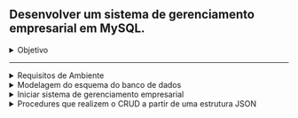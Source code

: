 ## Desenvolver um sistema de gerenciamento empresarial em MySQL.

<details><summary>Objetivo</summary>

---

O objetivo dessa avaliação é medir seus conhecimentos de lógica de programação, das
tecnologias requeridas, cuidando no atendimento dos requisitos de uma tarefa e a capacidade
de aprendizado de novas tecnologias.

Desafio 1
Desenvolver um sistema de gerenciamento empresarial em MySQL.
Requisitos.

- Todas as Regras de Negócio, presentes no Anexo 1, devem ser seguidas;
- O banco de dados utilizado deve ser MySQL;
- É necessário o envio da modelagem do esquema do banco de dados;
- É necessário o desenvolvimento de procedures que realizem o CRUD a partir de uma
  estrutura JSON;
- Toda os artefatos (código, arquivos de configuração, desenho da arquitetura...)
  desenvolvidos precisam estar disponíveis em um repositório de versionamento de
  código acessível pelo time de avaliadores;
  Desejáveis
- Implementação em contêineres Docker (versão 19.03.6 ou superior);
- Implementação automatizada via Docker-Compose;
- Desenvolvimento de Testes;
- Presença de Documentação;
  Critérios de Avaliação
- Atendimento dos requisitos e Regras de Negócios;
- Atendimentos dos desejáveis;
- Clareza e coerência do código;
- Desempenho da solução;
- Criatividade;
  Observações
- Os requisitos são requisitos funcionais e não funcionais da solução, mas a criatividade
  pode ser exercitada e é encorajada. A inclusão de outras funcionalidades é
  encorajada.

</details>

---

<details><summary>Requisitos de Ambiente</summary>

- Windows11
- WSL2 Ubuntu-20.04
- - libmysqlclient-dev
- Docker Engine Version: 23.0.3
- Docker-Compose version 1.25.0
- MySQL 8.0.32
- Python 3.8.10
- - mysqlclient-2.1.1
- - mysql_connector_python-8.0.32
- - djangorestframework-3.14
- - Django 4.0.6

---

</details>

<details><summary>Modelagem do esquema do banco de dados</summary>

- A modelagem foi realizada utilizando a plataforma <a href=" https://app.diagrams.net/"> https://app.diagrams.net/ </a>. Para visualizar o modelo, você pode utilizar a extensão Drawio Preview no VS Code ou importar o arquivo "database_schema_modeling.drawio" presente na pasta "/docs" deste repositório.

- Imagem do diagrama gerada pelo DBeaver:

- - <details><summary><a>Expandir imagem <a></summary>

    ![Diagrama_Empresa.png](/docs/Diagrama_Empresa.png)

    </details>

- - <details>
           <summary>Instruções  SQL</summary>
        <details> 
          <summary>Criar Tabelas</summary>
            ```
            CREATE TABLE Departamento (
              ID_Departamento INT(4) PRIMARY KEY,
              Nome_Departamento VARCHAR(40)
            );

            CREATE TABLE Funcionario (
              ID_Funcionario INT(4) PRIMARY KEY,
              Nome_Funcionario VARCHAR(40),
              CPF_Funcionario VARCHAR(11),
              RG_Funcionario VARCHAR(9),
              Sexo_Funcionario VARCHAR(9),
              Data_Nascimento_Funcionario DATE,
              Possui_Habilitacao_Funcionario BOOLEAN,
              Salario_Funcionario VARCHAR(9),
              Carga_Horaria_Semanal_Funcionario VARCHAR(9),
              ID_Departamento INT(4),
              FOREIGN KEY (ID_Departamento) REFERENCES Departamento(ID_Departamento)
            );



            CREATE TABLE Projeto (
              ID_Projeto INT(4) PRIMARY KEY,
              Nome_Projeto VARCHAR(40),
              Quantidade_Horas_Necessarias INT(4),
              Prazo_Estimado INT(4),
              Quantidade_Horas_Realizadas INT(4),
              Data_Ultimo_Calculo_Horas DATE,
              ID_Departamento INT(4),
              ID_Funcionario_Supervisor INT(4),
              FOREIGN KEY (ID_Departamento) REFERENCES Departamento(ID_Departamento),
              FOREIGN KEY (ID_Funcionario_Supervisor) REFERENCES Funcionario(ID_Funcionario)
            );

            CREATE TABLE Trabalho (
            ID_Trabalho INT(4) PRIMARY KEY,
            ID_Funcionario INT(4),
            ID_Projeto INT(4),
            FOREIGN KEY  (ID_Funcionario) REFERENCES Funcionario(ID_Funcionario),
            FOREIGN KEY (ID_Projeto) REFERENCES  Projeto(ID_Projeto),
            Quantidade_Horas_Trabalhadas INT(4),
            Data_Inicio_Trabalho DATE,
            Data_Fim_Trabalho DATE
            );

            CREATE TABLE Supervisao(
            ID_Supervisao INT(4) PRIMARY KEY,
            ID_Funcionario_Supervisor  INT(4),
            ID_Projeto  INT(4),
            FOREIGN KEY (ID_Funcionario_Supervisor) REFERENCES Funcionario(ID_Funcionario),
            FOREIGN KEY (ID_Projeto) REFERENCES  Projeto(ID_Projeto),
            Carga_Horaria_Semana_Supervisao  INT(4)
            );
            ```

      </details>
            </detais>
        <details>
        <summary>Criar Procedures</summary>
       
       ```
        CREATE PROCEDURE departamento_crud(
          IN json_str TEXT,
          IN op VARCHAR(10)
        )
        BEGIN
          IF op = 'insert' THEN
            INSERT INTO Departamento(Nome_Departamento) VALUES(JSON_EXTRACT(json_str, '$.Nome_Departamento'));
          ELSEIF op = 'update' THEN
            UPDATE Departamento SET Nome_Departamento = JSON_EXTRACT(json_str, '$.Nome_Departamento') WHERE ID_Departamento = JSON_EXTRACT(json_str, '$.ID_Departamento');
          ELSEIF op = 'delete' THEN
            DELETE FROM Departamento WHERE ID_Departamento = JSON_EXTRACT(json_str, '$.ID_Departamento');
          ELSEIF op = 'read' THEN
            SELECT * FROM Departamento WHERE ID_Departamento = JSON_EXTRACT(json_str, '$.ID_Departamento');
          END IF;
        END;

        SHOW CREATE PROCEDURE departamento_crud;


        CREATE PROCEDURE funcionario_crud (
          IN json_str TEXT,
          IN op VARCHAR(10)
        )
        BEGIN
          IF op = 'insert' THEN
            INSERT INTO Funcionario (
              ID_Funcionario,
              Nome_Funcionario,
              CPF_Funcionario,
              RG_Funcionario,
              Sexo_Funcionario,
              Data_Nascimento_Funcionario,
              Possui_Habilitacao_Funcionario,
              Salario_Funcionario,
              Carga_Horaria_Semanal_Funcionario,
              ID_Departamento
            )
            VALUES (
              JSON_EXTRACT(json_str, '$.ID_Funcionario'),
              JSON_EXTRACT(json_str, '$.Nome_Funcionario'),
              JSON_EXTRACT(json_str, '$.CPF_Funcionario'),
              JSON_EXTRACT(json_str, '$.RG_Funcionario'),
              JSON_EXTRACT(json_str, '$.Sexo_Funcionario'),
              JSON_EXTRACT(json_str, '$.Data_Nascimento_Funcionario'),
              JSON_EXTRACT(json_str, '$.Possui_Habilitacao_Funcionario'),
              JSON_EXTRACT(json_str, '$.Salario_Funcionario'),
              JSON_EXTRACT(json_str, '$.Carga_Horaria_Semanal_Funcionario'),
              JSON_EXTRACT(json_str, '$.ID_Departamento')
            );
          ELSEIF op = 'update' THEN
            UPDATE Funcionario
            SET
              Nome_Funcionario = JSON_EXTRACT(json_str, '$.Nome_Funcionario'),
              CPF_Funcionario = JSON_EXTRACT(json_str, '$.CPF_Funcionario'),
              RG_Funcionario = JSON_EXTRACT(json_str, '$.RG_Funcionario'),
              Sexo_Funcionario = JSON_EXTRACT(json_str, '$.Sexo_Funcionario'),
              Data_Nascimento_Funcionario = JSON_EXTRACT(json_str, '$.Data_Nascimento_Funcionario'),
              Possui_Habilitacao_Funcionario = JSON_EXTRACT(json_str, '$.Possui_Habilitacao_Funcionario'),
              Salario_Funcionario = JSON_EXTRACT(json_str, '$.Salario_Funcionario'),
              Carga_Horaria_Semanal_Funcionario = JSON_EXTRACT(json_str, '$.Carga_Horaria_Semanal_Funcionario'),
              ID_Departamento = JSON_EXTRACT(json_str, '$.ID_Departamento')
            WHERE ID_Funcionario = JSON_EXTRACT(json_str, '$.ID_Funcionario');
          ELSEIF op = 'delete' THEN
            DELETE FROM Funcionario WHERE ID_Funcionario = JSON_EXTRACT(json_str, '$.ID_Funcionario');
          ELSEIF op = 'select' THEN
            SELECT * FROM Funcionario WHERE ID_Funcionario = JSON_EXTRACT(json_str, '$.ID_Funcionario');
          END IF;
        END;

        SHOW CREATE PROCEDURE funcionario_crud




        CREATE PROCEDURE projeto_crud(
          IN json_str TEXT,
          IN op VARCHAR(10)
        )
        BEGIN
          IF op = 'insert' THEN
            INSERT INTO Projeto(Nome_Projeto, Data_Inicio, Data_Fim, Orcamento, ID_Departamento)
            VALUES(JSON_EXTRACT(json_str, '$.Nome_Projeto'), JSON_EXTRACT(json_str, '$.Data_Inicio'),
                  JSON_EXTRACT(json_str, '$.Data_Fim'), JSON_EXTRACT(json_str, '$.Orcamento'),
                  JSON_EXTRACT(json_str, '$.ID_Departamento'));
          ELSEIF op = 'update' THEN
            UPDATE Projeto SET Nome_Projeto = JSON_EXTRACT(json_str, '$.Nome_Projeto'),
                  Data_Inicio = JSON_EXTRACT(json_str, '$.Data_Inicio'),
                  Data_Fim = JSON_EXTRACT(json_str, '$.Data_Fim'),
                  Orcamento = JSON_EXTRACT(json_str, '$.Orcamento'),
                  ID_Departamento = JSON_EXTRACT(json_str, '$.ID_Departamento')
            WHERE ID_Projeto = JSON_EXTRACT(json_str, '$.ID_Projeto');
          ELSEIF op = 'delete' THEN
            DELETE FROM Projeto WHERE ID_Projeto = JSON_EXTRACT(json_str, '$.ID_Projeto');
          ELSEIF op = 'read' THEN
            SELECT * FROM Projeto WHERE ID_Projeto = JSON_EXTRACT(json_str, '$.ID_Projeto');
          END IF;
        END;

        SHOW CREATE PROCEDURE projeto_crud



        CREATE PROCEDURE trabalho_crud(
          IN json_str TEXT,
          IN op VARCHAR(10)
        )
        BEGIN
          IF op = 'insert' THEN
            INSERT INTO Trabalho(Titulo_Trabalho, Descricao_Trabalho, Data_Inicio_Trabalho, Data_Fim_Trabalho, Status_Trabalho, ID_Funcionario, ID_Projeto)
            VALUES(JSON_EXTRACT(json_str, '$.Titulo_Trabalho'), JSON_EXTRACT(json_str, '$.Descricao_Trabalho'), JSON_EXTRACT(json_str, '$.Data_Inicio_Trabalho'),
                  JSON_EXTRACT(json_str, '$.Data_Fim_Trabalho'), JSON_EXTRACT(json_str, '$.Status_Trabalho'), JSON_EXTRACT(json_str, '$.ID_Funcionario'),
                  JSON_EXTRACT(json_str, '$.ID_Projeto'));
          ELSEIF op = 'update' THEN
            UPDATE Trabalho SET Titulo_Trabalho = JSON_EXTRACT(json_str, '$.Titulo_Trabalho'), Descricao_Trabalho = JSON_EXTRACT(json_str, '$.Descricao_Trabalho'),
                  Data_Inicio_Trabalho = JSON_EXTRACT(json_str, '$.Data_Inicio_Trabalho'), Data_Fim_Trabalho = JSON_EXTRACT(json_str, '$.Data_Fim_Trabalho'),
                  Status_Trabalho = JSON_EXTRACT(json_str, '$.Status_Trabalho'), ID_Funcionario = JSON_EXTRACT(json_str, '$.ID_Funcionario'),
                  ID_Projeto = JSON_EXTRACT(json_str, '$.ID_Projeto')
            WHERE ID_Trabalho = JSON_EXTRACT(json_str, '$.ID_Trabalho');
          ELSEIF op = 'delete' THEN
            DELETE FROM Trabalho WHERE ID_Trabalho = JSON_EXTRACT(json_str, '$.ID_Trabalho');
          ELSEIF op = 'read' THEN
            SELECT * FROM Trabalho WHERE ID_Trabalho = JSON_EXTRACT(json_str, '$.ID_Trabalho');
          END IF;
        END;


        SHOW CREATE PROCEDURE trabalho_crud;




        CREATE TABLE Supervisao (
          ID_Supervisao INT(4) PRIMARY KEY,
          Data_Inicio_Supervisao DATE,
          Data_Fim_Supervisao DATE,
          ID_Projeto INT(4),
          ID_Funcionario INT(4),
          FOREIGN KEY (ID_Projeto) REFERENCES Projeto(ID_Projeto),
          FOREIGN KEY (ID_Funcionario) REFERENCES Funcionario(ID_Funcionario)
        );

        CREATE PROCEDURE supervisao_crud(
          IN json_str TEXT,
          IN op VARCHAR(10)
        )
        BEGIN
          IF op = 'insert' THEN
            INSERT INTO Supervisao(Data_Inicio_Supervisao, Data_Fim_Supervisao, ID_Projeto, ID_Funcionario)
            VALUES(JSON_EXTRACT(json_str, '$.Data_Inicio_Supervisao'), JSON_EXTRACT(json_str, '$.Data_Fim_Supervisao'),
                  JSON_EXTRACT(json_str, '$.ID_Projeto'), JSON_EXTRACT(json_str, '$.ID_Funcionario'));
          ELSEIF op = 'update' THEN
            UPDATE Supervisao SET Data_Inicio_Supervisao = JSON_EXTRACT(json_str, '$.Data_Inicio_Supervisao'),
            Data_Fim_Supervisao = JSON_EXTRACT(json_str, '$.Data_Fim_Supervisao'),
            ID_Projeto = JSON_EXTRACT(json_str, '$.ID_Projeto'),
            ID_Funcionario = JSON_EXTRACT(json_str, '$.ID_Funcionario')
            WHERE ID_Supervisao = JSON_EXTRACT(json_str, '$.ID_Supervisao');
          ELSEIF op = 'delete' THEN
            DELETE FROM Supervisao WHERE ID_Supervisao = JSON_EXTRACT(json_str, '$.ID_Supervisao');
          ELSEIF op = 'read' THEN
            SELECT * FROM Supervisao WHERE ID_Supervisao = JSON_EXTRACT(json_str, '$.ID_Supervisao');
          END IF;
        END;

        SHOW CREATE PROCEDURE supervisao_crud;



        ```

        </detais>

  </details>

<details><summary>Iniciar sistema de gerenciamento empresarial</summary>

## Com ambiente preparado

### No terminal:

Para não precisar usar o sudo nos comandos docker, execute:
`sudo usermod -aG docker $USER`

Verifique o status do docker, execute:

`service docker status`
Caso a saida do terminal seja `* Docker is not running` execute?:

` service docker start`

Dentro deste respositorio, na pasta /docker onde comtém o arquivo `docker-compose.yml` com as configurações da imagem do mysql execute:

`docker-compose up -d --build`

- Se tudo ocorreu bem você vera está mensagem:

- - `Starting some-mysql ... done`

---

</details>

<details><summary>Procedures que realizem o CRUD a partir de uma estrutura JSON</summary>

- Conecte-se ao banco de dados Empresa e execute as instruções SQL
- habilitar o suporte a JSON no MySQL. Isso pode ser feito executando o seguinte comando:
- - `SET @@global.validate_json_unicode = 0;`

Criando o CRUD (Create, Read, Update e Delete)

<details><summary>C</summary>
  </details>

  <details><summary>R</summary>
  </details>

  <details><summary>U</summary>
  </details>

  <details><summary>D</summary>
  </details>

</details>
